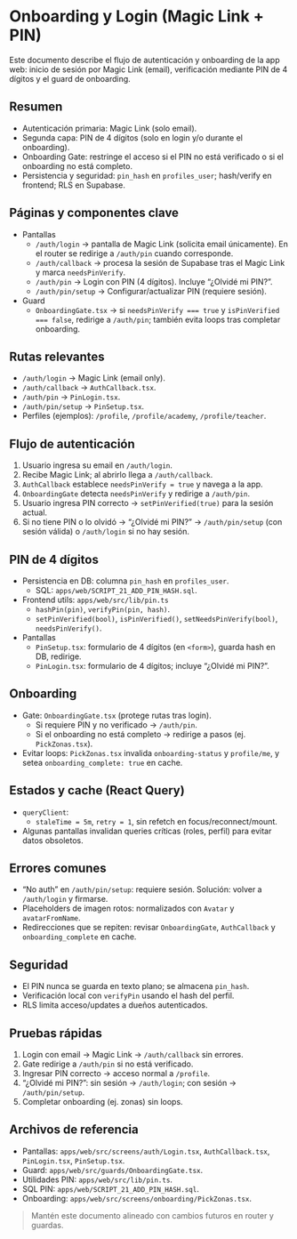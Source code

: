 # Onboarding y Login (Magic Link + PIN)

Este documento describe el flujo de autenticación y onboarding de la app web: inicio de sesión por Magic Link (email), verificación mediante PIN de 4 dígitos y el guard de onboarding.

## Resumen
- Autenticación primaria: Magic Link (solo email).
- Segunda capa: PIN de 4 dígitos (solo en login y/o durante el onboarding).
- Onboarding Gate: restringe el acceso si el PIN no está verificado o si el onboarding no está completo.
- Persistencia y seguridad: `pin_hash` en `profiles_user`; hash/verify en frontend; RLS en Supabase.

## Páginas y componentes clave
- Pantallas
  - `/auth/login` → pantalla de Magic Link (solicita email únicamente). En el router se redirige a `/auth/pin` cuando corresponde.
  - `/auth/callback` → procesa la sesión de Supabase tras el Magic Link y marca `needsPinVerify`.
  - `/auth/pin` → Login con PIN (4 dígitos). Incluye “¿Olvidé mi PIN?”.
  - `/auth/pin/setup` → Configurar/actualizar PIN (requiere sesión).
- Guard
  - `OnboardingGate.tsx` → si `needsPinVerify === true` y `isPinVerified === false`, redirige a `/auth/pin`; también evita loops tras completar onboarding.

## Rutas relevantes
- `/auth/login` → Magic Link (email only).
- `/auth/callback` → `AuthCallback.tsx`.
- `/auth/pin` → `PinLogin.tsx`.
- `/auth/pin/setup` → `PinSetup.tsx`.
- Perfiles (ejemplos): `/profile`, `/profile/academy`, `/profile/teacher`.

## Flujo de autenticación
1. Usuario ingresa su email en `/auth/login`.
2. Recibe Magic Link; al abrirlo llega a `/auth/callback`.
3. `AuthCallback` establece `needsPinVerify = true` y navega a la app.
4. `OnboardingGate` detecta `needsPinVerify` y redirige a `/auth/pin`.
5. Usuario ingresa PIN correcto → `setPinVerified(true)` para la sesión actual.
6. Si no tiene PIN o lo olvidó → “¿Olvidé mi PIN?” → `/auth/pin/setup` (con sesión válida) o `/auth/login` si no hay sesión.

## PIN de 4 dígitos
- Persistencia en DB: columna `pin_hash` en `profiles_user`.
  - SQL: `apps/web/SCRIPT_21_ADD_PIN_HASH.sql`.
- Frontend utils: `apps/web/src/lib/pin.ts`
  - `hashPin(pin)`, `verifyPin(pin, hash)`.
  - `setPinVerified(bool)`, `isPinVerified()`, `setNeedsPinVerify(bool)`, `needsPinVerify()`.
- Pantallas
  - `PinSetup.tsx`: formulario de 4 dígitos (en `<form>`), guarda hash en DB, redirige.
  - `PinLogin.tsx`: formulario de 4 dígitos; incluye “¿Olvidé mi PIN?”.

## Onboarding
- Gate: `OnboardingGate.tsx` (protege rutas tras login).
  - Si requiere PIN y no verificado → `/auth/pin`.
  - Si el onboarding no está completo → redirige a pasos (ej. `PickZonas.tsx`).
- Evitar loops: `PickZonas.tsx` invalida `onboarding-status` y `profile/me`, y setea `onboarding_complete: true` en cache.

## Estados y cache (React Query)
- `queryClient`:
  - `staleTime = 5m`, `retry = 1`, sin refetch en focus/reconnect/mount.
- Algunas pantallas invalidan queries críticas (roles, perfil) para evitar datos obsoletos.

## Errores comunes
- “No auth” en `/auth/pin/setup`: requiere sesión. Solución: volver a `/auth/login` y firmarse.
- Placeholders de imagen rotos: normalizados con `Avatar` y `avatarFromName`.
- Redirecciones que se repiten: revisar `OnboardingGate`, `AuthCallback` y `onboarding_complete` en cache.

## Seguridad
- El PIN nunca se guarda en texto plano; se almacena `pin_hash`.
- Verificación local con `verifyPin` usando el hash del perfil.
- RLS limita acceso/updates a dueños autenticados.

## Pruebas rápidas
1. Login con email → Magic Link → `/auth/callback` sin errores.
2. Gate redirige a `/auth/pin` si no está verificado.
3. Ingresar PIN correcto → acceso normal a `/profile`.
4. “¿Olvidé mi PIN?”: sin sesión → `/auth/login`; con sesión → `/auth/pin/setup`.
5. Completar onboarding (ej. zonas) sin loops.

## Archivos de referencia
- Pantallas: `apps/web/src/screens/auth/Login.tsx`, `AuthCallback.tsx`, `PinLogin.tsx`, `PinSetup.tsx`.
- Guard: `apps/web/src/guards/OnboardingGate.tsx`.
- Utilidades PIN: `apps/web/src/lib/pin.ts`.
- SQL PIN: `apps/web/SCRIPT_21_ADD_PIN_HASH.sql`.
- Onboarding: `apps/web/src/screens/onboarding/PickZonas.tsx`.

> Mantén este documento alineado con cambios futuros en router y guardas.
